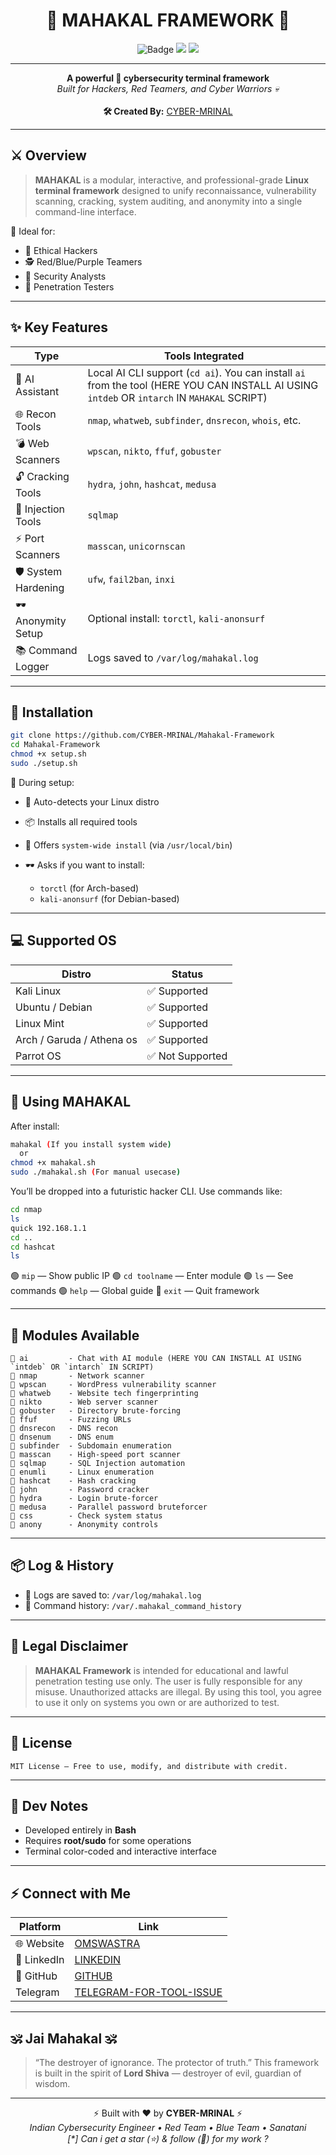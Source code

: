 <h1 align="center">🔱 MAHAKAL FRAMEWORK 🔱</h1>
<p align="center">
  <img src="https://img.shields.io/badge/MAHAKAL-Terminal%20Framework-red?style=for-the-badge&logo=gnubash" alt="Badge">
  <img src="https://img.shields.io/badge/Linux-Only-green?style=for-the-badge&logo=linux">
  <img src="https://img.shields.io/badge/Built%20With-Bash-blue?style=for-the-badge&logo=gnu">
</p>

---

<p align="center">
  <b>A powerful 🔐 cybersecurity terminal framework</b><br>
  <i>Built for Hackers, Red Teamers, and Cyber Warriors 💀</i><br><br>
  <b>🛠️ Created By:</b> <a href="https://github.com/Cyber-Mrinal">CYBER-MRINAL</a>
</p>

---

## ⚔️ Overview

> **MAHAKAL** is a modular, interactive, and professional-grade **Linux terminal framework** designed to unify reconnaissance, vulnerability scanning, cracking, system auditing, and anonymity into a single command-line interface.

🎯 Ideal for:
- 🧠 Ethical Hackers
- 🕵️ Red/Blue/Purple Teamers
- 🔬 Security Analysts
- 🧰 Penetration Testers

---

## ✨ Key Features

| Type              | Tools Integrated |
|-------------------|------------------|
| 🧠 AI Assistant    | Local AI CLI support (`cd ai`). You can install `ai` from the tool (HERE YOU CAN INSTALL AI USING `intdeb` OR `intarch` IN `MAHAKAL` SCRIPT) |
| 🌐 Recon Tools     | `nmap`, `whatweb`, `subfinder`, `dnsrecon`, `whois`, etc. |
| 💣 Web Scanners    | `wpscan`, `nikto`, `ffuf`, `gobuster` |
| 🔓 Cracking Tools  | `hydra`, `john`, `hashcat`, `medusa` |
| 🧪 Injection Tools | `sqlmap` |
| ⚡ Port Scanners   | `masscan`, `unicornscan` |
| 🛡️ System Hardening | `ufw`, `fail2ban`, `inxi` |
| 🕶️ Anonymity Setup | Optional install: `torctl`, `kali-anonsurf` |
| 📚 Command Logger | Logs saved to `/var/log/mahakal.log` |

---

## 🚀 Installation

```bash
git clone https://github.com/CYBER-MRINAL/Mahakal-Framework
cd Mahakal-Framework
chmod +x setup.sh
sudo ./setup.sh
````

🧩 During setup:

* 🧠 Auto-detects your Linux distro
* 📦 Installs all required tools
* 🔧 Offers `system-wide install` (via `/usr/local/bin`)
* 🕶️ Asks if you want to install:

  * `torctl` (for Arch-based)
  * `kali-anonsurf` (for Debian-based)

---

## 💻 Supported OS

| Distro          | Status          |
| --------------- | --------------- |
| Kali Linux      | ✅ Supported     |
| Ubuntu / Debian | ✅ Supported     |
| Linux Mint      | ✅ Supported     |
| Arch / Garuda / Athena os   | ✅ Supported     |
| Parrot OS       | ✅ Not Supported |

---

## 🧠 Using MAHAKAL

After install:

```bash
mahakal (If you install system wide)
  or
chmod +x mahakal.sh 
sudo ./mahakal.sh (For manual usecase)
```

You’ll be dropped into a futuristic hacker CLI. Use commands like:

```bash
cd nmap
ls
quick 192.168.1.1
cd ..
cd hashcat
ls
```

🟢 `mip` — Show public IP
🟢 `cd toolname` — Enter module
🟢 `ls` — See commands
🟢 `help` — Global guide
🔴 `exit` — Quit framework

---

## 📁 Modules Available

```shell
📁 ai         - Chat with AI module (HERE YOU CAN INSTALL AI USING `intdeb` OR `intarch` IN SCRIPT)
📁 nmap       - Network scanner
📁 wpscan     - WordPress vulnerability scanner
📁 whatweb    - Website tech fingerprinting
📁 nikto      - Web server scanner
📁 gobuster   - Directory brute-forcing
📁 ffuf       - Fuzzing URLs
📁 dnsrecon   - DNS recon
📁 dnsenum    - DNS enum
📁 subfinder  - Subdomain enumeration
📁 masscan    - High-speed port scanner
📁 sqlmap     - SQL Injection automation
📁 enumli     - Linux enumeration
📁 hashcat    - Hash cracking
📁 john       - Password cracker
📁 hydra      - Login brute-forcer
📁 medusa     - Parallel password bruteforcer
📁 css        - Check system status
📁 anony      - Anonymity controls
```

---

## 📦 Log & History

* 📁 Logs are saved to: `/var/log/mahakal.log`
* 📁 Command history: `/var/.mahakal_command_history`

---

## 🔐 Legal Disclaimer

> **MAHAKAL Framework** is intended for educational and lawful penetration testing use only.
> The user is fully responsible for any misuse. Unauthorized attacks are illegal.
> By using this tool, you agree to use it only on systems you own or are authorized to test.

---

## 📜 License

```text
MIT License — Free to use, modify, and distribute with credit.
```

---

## 🧠 Dev Notes

* Developed entirely in **Bash**
* Requires **root/sudo** for some operations
* Terminal color-coded and interactive interface

---

## ⚡ Connect with Me

| Platform    | Link                                                                         |
| ----------- | ---------------------------------------------------------------------------- |
| 🌐 Website  | [OMSWASTRA](https://cyber-mrinal.github.io/omswastra) |
| 💼 LinkedIn | [LINKEDIN](https://linkedin.com/in/CYBERMRINAL) |
| 🐙 GitHub   | [GITHUB](https://github.com/CYBER-MRINAL)                   |
|   Telegram  | [TELEGRAM-FOR-TOOL-ISSUE](https://github.com/cybermrinalgroup/3)  

---

## 🕉️ Jai Mahakal 🕉️

> “The destroyer of ignorance. The protector of truth.”
> This framework is built in the spirit of **Lord Shiva** — destroyer of evil, guardian of wisdom.

---

<p align="center">
  ⚡ Built with ❤️ by <b>CYBER-MRINAL</b> ⚡<br>
  <i>Indian Cybersecurity Engineer • Red Team • Blue Team • Sanatani</i><br>
  <i>[*] Can i get a star (⭐) & follow (🔔) for my work ?</i>
</p>
